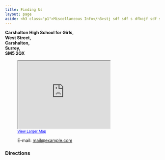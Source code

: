 ```yaml
---
title: Finding Us
layout: page
aside: <h3 class="p1">Miscellaneous Info</h3>stj sdf sdf s dfkojf sdf sdf, sdfpjs 
---
```



<article class="grid_4">
	<dl>
		<strong class="color-3"><dt>Carshalton High School for Girls,</dt>
	<dt>West Street,</dt>
	<dt>Carshalton, </dt>
	<dt>Surrey, </dt>
	<dt>SM5 2QX</dt></strong>

<figure>
  <iframe width="300" height="222" src="https://maps.google.co.uk/maps?f=q&amp;source=s_q&amp;hl=en&amp;geocode=&amp;q=Carshalton&amp;aq=&amp;sll=51.366764,-0.16075&amp;sspn=0.004957,0.012521&amp;ie=UTF8&amp;hq=&amp;hnear=Carshalton,+Greater+London,+United+Kingdom&amp;ll=51.365018,-0.164921&amp;spn=0.079301,0.200329&amp;t=m&amp;z=13&amp;output=embed">&nbsp;</iframe><br /><small><a href="https://maps.google.co.uk/maps?f=q&amp;source=embed&amp;hl=en&amp;geocode=&amp;q=Carshalton&amp;aq=&amp;sll=51.366764,-0.16075&amp;sspn=0.004957,0.012521&amp;ie=UTF8&amp;hq=&amp;hnear=Carshalton,+Greater+London,+United+Kingdom&amp;ll=51.365018,-0.164921&amp;spn=0.079301,0.200329&amp;t=m&amp;z=13" style="color:#0000FF;text-align:left">View Larger Map</a></small>
	</figure>
		<dd><span>E-mail:</span> <a href="#">mail@example.com</a></dd>
	</dl>
</article>
<article class="grid_8">
	<h3 class="p2">Directions</h3>
</article>
